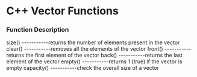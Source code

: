 # C++ Vector Functions

### Function Description

size() -----------returns the number of elements present in the vector
clear() -----------removes all the elements of the vector
front() -----------returns the first element of the vector
back() -----------returns the last element of the vector
empty() -----------returns 1 (true) if the vector is empty
capacity() -----------check the overall size of a vector
